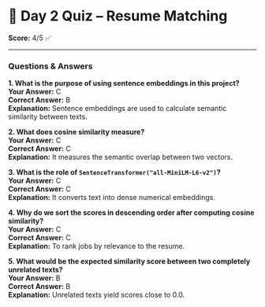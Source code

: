 # 🧠 Day 2 Quiz – Resume Matching

**Score:** 4/5 ✅

---

### Questions & Answers

**1. What is the purpose of using sentence embeddings in this project?**  
**Your Answer:** C  
**Correct Answer:** B  
**Explanation:** Sentence embeddings are used to calculate semantic similarity between texts.

**2. What does cosine similarity measure?**  
**Your Answer:** C  
**Correct Answer:** C  
**Explanation:** It measures the semantic overlap between two vectors.

**3. What is the role of `SentenceTransformer("all-MiniLM-L6-v2")`?**  
**Your Answer:** C  
**Correct Answer:** C  
**Explanation:** It converts text into dense numerical embeddings.

**4. Why do we sort the scores in descending order after computing cosine similarity?**  
**Your Answer:** C  
**Correct Answer:** C  
**Explanation:** To rank jobs by relevance to the resume.

**5. What would be the expected similarity score between two completely unrelated texts?**  
**Your Answer:** B  
**Correct Answer:** B  
**Explanation:** Unrelated texts yield scores close to 0.0.
